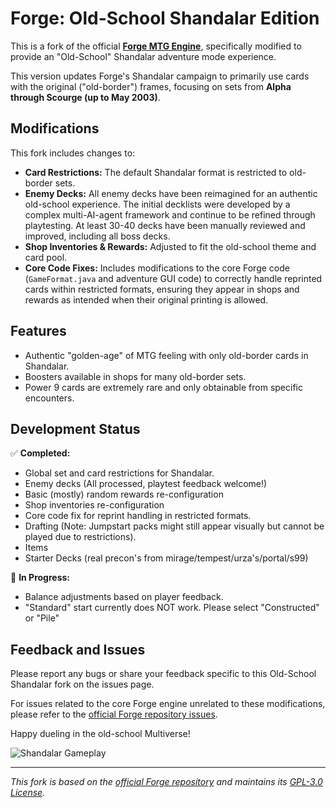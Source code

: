 # Forge: Old-School Shandalar Edition

This is a fork of the official **[Forge MTG Engine](https://github.com/Card-Forge/forge)**, specifically modified to provide an "Old-School" Shandalar adventure mode experience.

This version updates Forge's Shandalar campaign to primarily use cards with the original ("old-border") frames, focusing on sets from **Alpha through Scourge (up to May 2003)**.

## Modifications

This fork includes changes to:

*   **Card Restrictions:** The default Shandalar format is restricted to old-border sets.
*   **Enemy Decks:** All enemy decks have been reimagined for an authentic old-school experience. The initial decklists were developed by a complex multi-AI-agent framework and continue to be refined through playtesting. At least 30-40 decks have been manually reviewed and improved, including all boss decks.
*   **Shop Inventories & Rewards:** Adjusted to fit the old-school theme and card pool.
*   **Core Code Fixes:** Includes modifications to the core Forge code (`GameFormat.java` and adventure GUI code) to correctly handle reprinted cards within restricted formats, ensuring they appear in shops and rewards as intended when their original printing is allowed.

## Features

*   Authentic "golden-age" of MTG feeling with only old-border cards in Shandalar.
*   Boosters available in shops for many old-border sets.
*   Power 9 cards are extremely rare and only obtainable from specific encounters.

## Development Status

✅ **Completed:**

*   Global set and card restrictions for Shandalar.
*   Enemy decks (All processed, playtest feedback welcome!)
*   Basic (mostly) random rewards re-configuration
*   Shop inventories re-configuration
*   Core code fix for reprint handling in restricted formats.
*   Drafting (Note: Jumpstart packs might still appear visually but cannot be played due to restrictions).
*   Items
*   Starter Decks (real precon's from mirage/tempest/urza's/portal/s99)

🔄 **In Progress:**

*   Balance adjustments based on player feedback.
*   "Standard" start currently does NOT work. Please select "Constructed" or "Pile"

## Feedback and Issues

Please report any bugs or share your feedback specific to this Old-School Shandalar fork on the issues page.

For issues related to the core Forge engine unrelated to these modifications, please refer to the [official Forge repository issues](https://github.com/Card-Forge/forge/issues).

Happy dueling in the old-school Multiverse!

![Shandalar Gameplay](https://github.com/user-attachments/assets/7b7837fa-3fba-49d4-b8df-9b9d2b4c1c59)

---
*This fork is based on the [official Forge repository](https://github.com/Card-Forge/forge) and maintains its [GPL-3.0 License](LICENSE).*
